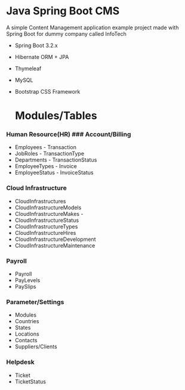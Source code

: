 # Java Spring Boot CMS
A simple Content Management application example project made with Spring Boot for dummy company called InfoTech 
 - Spring Boot 3.2.x
 - Hibernate ORM + JPA
 - Thymeleaf
 - MySQL
 - Bootstrap CSS Framework

    # Modules/Tables                    
### Human Resource(HR)                      ### Account/Billing                    
 - Employees                                    - Transaction
 - JobRoles                                     - TransactionType
 - Departments                                  - TransactionStatus
 - EmployeeTypes                                - Invoice
 - EmployeeStatus                               - InvoiceStatus

### Cloud Infrastructure                   
 - CloudInfrastructures                       
 - CloudInfrastructureModels                    
 - CloudInfrastructureMakes                     -
 - CloudInfrastructureStatus               
 - CloudInfrastructureTypes
 - CloudInfrastructureHires                
 - CloudInfrastructureDevelopment               
 - CloudInfrastructureMaintenance                   

### Payroll                                              
 - Payroll                                           
 - PayLevels                                             
 - PaySlips                                             

### Parameter/Settings
 - Modules
 - Countries
 - States
 - Locations
 - Contacts
 - Suppliers/Clients

### Helpdesk
 - Ticket
 - TicketStatus